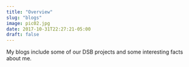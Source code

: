```yaml
---
title: "Overview"
slug: "blogs"
image: pic02.jpg
date: 2017-10-31T22:27:21-05:00
draft: false
---
```


My blogs include some of our DSB projects and some interesting facts about me.